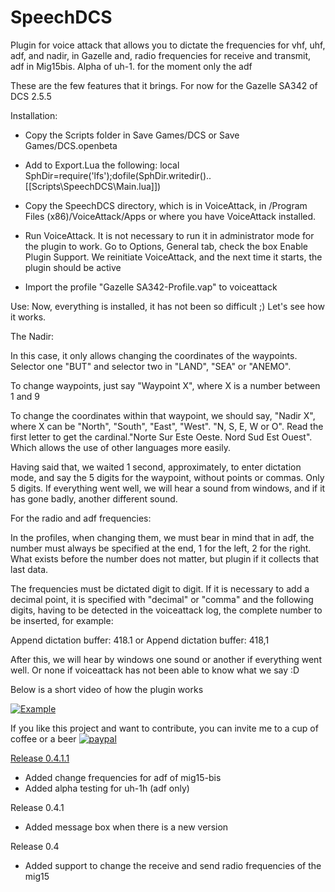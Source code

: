 # SpeechDCS
Plugin for voice attack that allows you to dictate the frequencies for vhf, uhf, adf, and nadir, in Gazelle and, radio frequencies for receive and transmit, adf in Mig15bis.
Alpha of uh-1. for the moment only the adf

These are the few features that it brings. For now for the Gazelle SA342 of DCS 2.5.5

Installation:

- Copy the Scripts folder in Save Games/DCS or Save Games/DCS.openbeta

- Add to Export.Lua the following: local SphDir=require('lfs');dofile(SphDir.writedir()..[[Scripts\SpeechDCS\Main.lua]])

- Copy the SpeechDCS directory, which is in VoiceAttack, in /Program Files (x86)/VoiceAttack/Apps
  or where you have VoiceAttack installed.
  
- Run VoiceAttack. It is not necessary to run it in administrator mode for the plugin to work.
  Go to Options, General tab, check the box Enable Plugin Support. We reinitiate VoiceAttack, and the next time it starts, the plugin should be active

- Import the profile "Gazelle SA342-Profile.vap" to voiceattack

Use:
Now, everything is installed, it has not been so difficult ;)
Let's see how it works.

The Nadir:

In this case, it only allows changing the coordinates of the waypoints. Selector one "BUT" and selector two in "LAND", "SEA" or "ANEMO".

To change waypoints, just say "Waypoint X", where X is a number between 1 and 9

To change the coordinates within that waypoint, we should say, "Nadir X", where X can be "North", "South", "East", "West". "N, S, E, W or O". Read the first letter to get the cardinal."Norte Sur Este Oeste. Nord Sud Est Ouest". Which allows the use of other languages more easily.

Having said that, we waited 1 second, approximately, to enter dictation mode, and say the 5 digits for the waypoint, without points or commas. Only 5 digits.
If everything went well, we will hear a sound from windows, and if it has gone badly, another different sound.

For the radio and adf frequencies:

In the profiles, when changing them, we must bear in mind that in adf, the number must always be specified at the end, 1 for the left, 2 for the right.
What exists before the number does not matter, but plugin if it collects that last data.

The frequencies must be dictated digit to digit. If it is necessary to add a decimal point, it is specified with "decimal" or "comma" and the following digits,
having to be detected in the voiceattack log, the complete number to be inserted, for example:

Append dictation buffer: 418.1 or Append dictation buffer: 418,1

After this, we will hear by windows one sound or another if everything went well. Or none if voiceattack has not been able to know what we say :D

Below is a short video of how the plugin works


[![Example](http://img.youtube.com/vi/_lAqHCH1dfo/0.jpg)](https://www.youtube.com/watch?v=_lAqHCH1dfo "Example")



If you like this project and want to contribute, you can invite me to a cup of coffee or a beer    [![paypal](https://www.paypalobjects.com/en_US/i/btn/btn_donateCC_LG.gif)](https://www.paypal.com/cgi-bin/webscr?cmd=_s-xclick&hosted_button_id=9FTQ98SM9V34C&source=url)

[Release 0.4.1.1](https://github.com/skbn/SpeechDCS/releases/tag/0.4.1.1)
- Added change frequencies for adf of mig15-bis
- Added alpha testing for uh-1h (adf only)

Release 0.4.1
- Added message box when there is a new version

Release 0.4
- Added support to change the receive and send radio frequencies of the mig15
